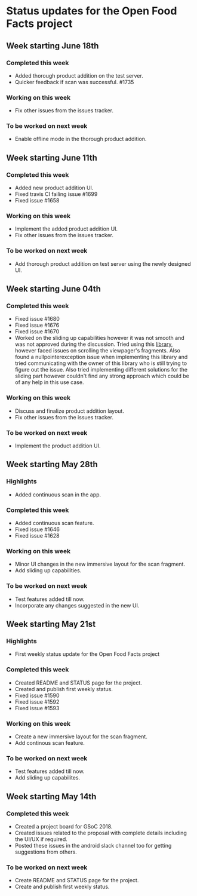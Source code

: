 # Status updates for the Open Food Facts project

## Week starting June 18th

### Completed this week

* Added thorough product addition on the test server.
* Quicker feedback if scan was successful. #1735

### Working on this week

* Fix other issues from the issues tracker.

### To be worked on next week

* Enable offline mode in the thorough product addition.

## Week starting June 11th

### Completed this week

* Added new product addition UI.
* Fixed travis CI failing issue #1699
* Fixed issue #1658

### Working on this week

* Implement the added product addition UI.
* Fix other issues from the issues tracker.

### To be worked on next week

* Add thorough product addition on test server using the newly designed UI.

## Week starting June 04th

### Completed this week

* Fixed issue #1680
* Fixed issue #1676
* Fixed issue #1670
* Worked on the sliding up capabilities however it was not smooth and was not approved during the discussion. Tried using this [library](https://github.com/laenger/ViewPagerBottomSheet), however faced issues on scrolling the viewpager's fragments. Also found a nullpointerexception issue when implementing this library and tried communicating with the owner of this library who is still trying to figure out the issue. Also tried implementing different solutions for the sliding part however couldn't find any strong approach which could be of any help in this use case.

### Working on this week

* Discuss and finalize product addition layout.
* Fix other issues from the issues tracker.

### To be worked on next week

* Implement the product addition UI.

## Week starting May 28th

### Highlights

* Added continuous scan in the app.

### Completed this week

* Added continuous scan feature.
* Fixed issue #1646
* Fixed issue #1628

### Working on this week

* Minor UI changes in the new immersive layout for the scan fragment.
* Add sliding up capabilities.

### To be worked on next week

* Test features added till now.
* Incorporate any changes suggested in the new UI.

## Week starting May 21st

### Highlights

* First weekly status update for the Open Food Facts project

### Completed this week

* Created README and STATUS page for the project.
* Created and publish first weekly status.
* Fixed issue #1590
* Fixed issue #1592
* Fixed issue #1593

### Working on this week

* Create a new immersive layout for the scan fragment.
* Add continous scan feature.

### To be worked on next week

* Test features added till now.
* Add sliding up capabilites.

## Week starting May 14th

### Completed this week
* Created a project board for GSoC 2018.
* Created issues related to the proposal with complete details including the UI/UX if required.
* Posted these issues in the android slack channel too for getting suggestions from others.

### To be worked on next week
* Create README and STATUS page for the project.
* Create and publish first weekly status.
